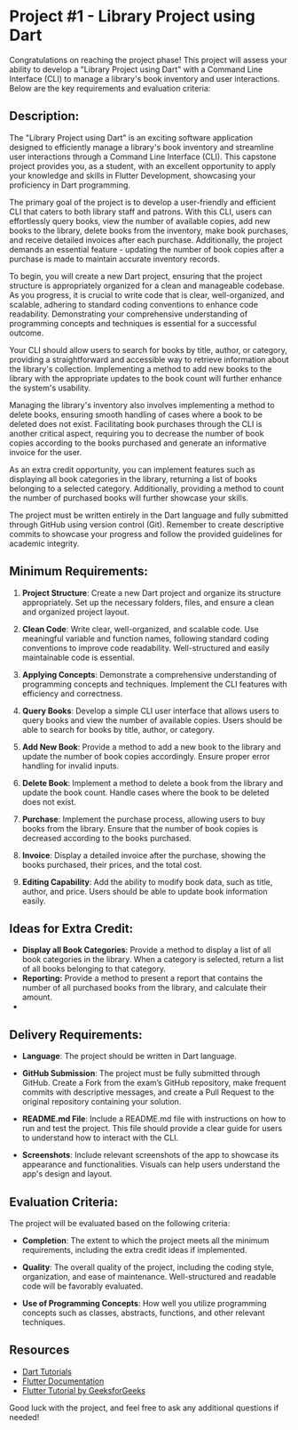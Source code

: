 # Project #1 - Library Project using Dart

Congratulations on reaching the project phase! This project will assess your ability to develop a "Library Project using Dart" with a Command Line Interface (CLI) to manage a library's book inventory and user interactions. Below are the key requirements and evaluation criteria:


## Description:

The "Library Project using Dart" is an exciting software application designed to efficiently manage a library's book inventory and streamline user interactions through a Command Line Interface (CLI). This capstone project provides you, as a student, with an excellent opportunity to apply your knowledge and skills in Flutter Development, showcasing your proficiency in Dart programming.

The primary goal of the project is to develop a user-friendly and efficient CLI that caters to both library staff and patrons. With this CLI, users can effortlessly query books, view the number of available copies, add new books to the library, delete books from the inventory, make book purchases, and receive detailed invoices after each purchase. Additionally, the project demands an essential feature - updating the number of book copies after a purchase is made to maintain accurate inventory records.

To begin, you will create a new Dart project, ensuring that the project structure is appropriately organized for a clean and manageable codebase. As you progress, it is crucial to write code that is clear, well-organized, and scalable, adhering to standard coding conventions to enhance code readability. Demonstrating your comprehensive understanding of programming concepts and techniques is essential for a successful outcome.

Your CLI should allow users to search for books by title, author, or category, providing a straightforward and accessible way to retrieve information about the library's collection. Implementing a method to add new books to the library with the appropriate updates to the book count will further enhance the system's usability.

Managing the library's inventory also involves implementing a method to delete books, ensuring smooth handling of cases where a book to be deleted does not exist. Facilitating book purchases through the CLI is another critical aspect, requiring you to decrease the number of book copies according to the books purchased and generate an informative invoice for the user.

As an extra credit opportunity, you can implement features such as displaying all book categories in the library, returning a list of books belonging to a selected category. Additionally, providing a method to count the number of purchased books will further showcase your skills.

The project must be written entirely in the Dart language and fully submitted through GitHub using version control (Git). Remember to create descriptive commits to showcase your progress and follow the provided guidelines for academic integrity.



## Minimum Requirements:

1. **Project Structure**: Create a new Dart project and organize its structure appropriately. Set up the necessary folders, files, and ensure a clean and organized project layout.

2. **Clean Code**: Write clear, well-organized, and scalable code. Use meaningful variable and function names, following standard coding conventions to improve code readability. Well-structured and easily maintainable code is essential.

3. **Applying Concepts**: Demonstrate a comprehensive understanding of programming concepts and techniques. Implement the CLI features with efficiency and correctness.

4. **Query Books**: Develop a simple CLI user interface that allows users to query books and view the number of available copies. Users should be able to search for books by title, author, or category.

5. **Add New Book**: Provide a method to add a new book to the library and update the number of book copies accordingly. Ensure proper error handling for invalid inputs.

6. **Delete Book**: Implement a method to delete a book from the library and update the book count. Handle cases where the book to be deleted does not exist.

7. **Purchase**: Implement the purchase process, allowing users to buy books from the library. Ensure that the number of book copies is decreased according to the books purchased.

8. **Invoice**: Display a detailed invoice after the purchase, showing the books purchased, their prices, and the total cost.

9. **Editing Capability**: Add the ability to modify book data, such as title, author, and price. Users should be able to update book information easily.

## Ideas for Extra Credit:

- **Display all Book Categories**: Provide a method to display a list of all book categories in the library. When a category is selected, return a list of all books belonging to that category.
- **Reporting:** Provide a method to present a report that contains the number of all purchased books from the library, and calculate their amount.
- 

## Delivery Requirements:

- **Language**: The project should be written in Dart language.

- **GitHub Submission**: The project must be fully submitted through GitHub. Create a Fork from the exam’s GitHub repository, make frequent commits with descriptive messages, and create a Pull Request to the original repository containing your solution.

- **README.md File**: Include a README.md file with instructions on how to run and test the project. This file should provide a clear guide for users to understand how to interact with the CLI.

- **Screenshots**: Include relevant screenshots of the app to showcase its appearance and functionalities. Visuals can help users understand the app's design and layout.

## Evaluation Criteria:

The project will be evaluated based on the following criteria:

- **Completion**: The extent to which the project meets all the minimum requirements, including the extra credit ideas if implemented.

- **Quality**: The overall quality of the project, including the coding style, organization, and ease of maintenance. Well-structured and readable code will be favorably evaluated.

- **Use of Programming Concepts**: How well you utilize programming concepts such as classes, abstracts, functions, and other relevant techniques.

## Resources

- [Dart Tutorials](https://dart.dev/tutorials)
- [Flutter Documentation](https://docs.flutter.dev/)
- [Flutter Tutorial by GeeksforGeeks](https://www.geeksforgeeks.org/flutter-tutorial/)

Good luck with the project, and feel free to ask any additional questions if needed!
